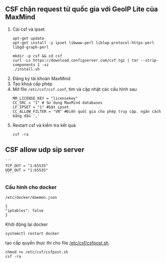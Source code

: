 ## CSF chặn request từ quốc gia với GeoIP Lite của MaxMind
1. Cài csf và ipset
    ```
    apt-get update
    apt-get install -y ipset libwww-perl liblwp-protocol-https-perl libgd-graph-perl

    mkdir -p csf && cd csf
    curl -Ls https://download.configserver.com/csf.tgz | tar --strip-components 1 -xz
    ./install.sh
    ```
2. Đăng ký tài khoản MaxMind 
3. Tạo khoá cấp phép
4. Mở file `/etc/csf/csf.conf`, tìm và cập nhật các cấu hình sau
    ```
    MM_LICENSE_KEY = "licensekey"
    CC_SRC = "1" # Sử dụng MaxMind databases
    LF_IPSET = "1" #bật ipset
    CC_ALLOW_FILTER = "VN" #Điền quốc gia cho phép truy cập. ngăn cách bằng dấu ','

    ```
5. Restart csf và kiểm tra kết quả
    ```
    csf -ra
    ```

## CSF allow udp sip server
    ```
    TCP_OUT = "1:65535"
    UDP_OUT = "1:65535"
    ```
### Cấu hình cho docker

`/etc/docker/daemon.json`
```
{
"iptables": false
}
```
Khởi động lại docker
```
systemctl restart docker
```

tạo cấp quyền thực thi cho file [/etc/csf/csfpost.sh](csfpost.sh)
```
chmod +x /etc/csf/csfpost.sh
csf -ra
```